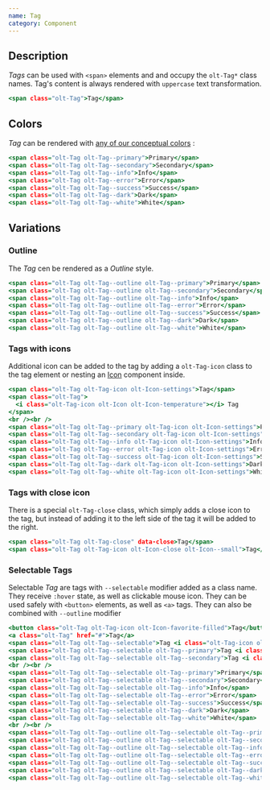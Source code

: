 ```yaml
---
name: Tag
category: Component
---
```


## Description

*Tags* can be used with `<span>` elements and and occupy the `olt-Tag*` class
names. Tag's content is always rendered with `uppercase` text transformation.

```tag.html
<span class="olt-Tag">Tag</span>
```

## Colors

*Tag* can be rendered with
[any of our conceptual colors](/#concepts-colors) :

```colors.html
<span class="olt-Tag olt-Tag--primary">Primary</span>
<span class="olt-Tag olt-Tag--secondary">Secondary</span>
<span class="olt-Tag olt-Tag--info">Info</span>
<span class="olt-Tag olt-Tag--error">Error</span>
<span class="olt-Tag olt-Tag--success">Success</span>
<span class="olt-Tag olt-Tag--dark">Dark</span>
<span class="olt-Tag olt-Tag--white">White</span>
```

## Variations

### Outline

The *Tag* cen be rendered as a *Outline* style.

```outline.html
<span class="olt-Tag olt-Tag--outline olt-Tag--primary">Primary</span>
<span class="olt-Tag olt-Tag--outline olt-Tag--secondary">Secondary</span>
<span class="olt-Tag olt-Tag--outline olt-Tag--info">Info</span>
<span class="olt-Tag olt-Tag--outline olt-Tag--error">Error</span>
<span class="olt-Tag olt-Tag--outline olt-Tag--success">Success</span>
<span class="olt-Tag olt-Tag--outline olt-Tag--dark">Dark</span>
<span class="olt-Tag olt-Tag--outline olt-Tag--white">White</span>
```

### Tags with icons

Additional icon can be added to the tag by adding a `olt-Tag-icon` class to
the tag element or nesting an [Icon](/#icon) component inside.

```icons.html
<span class="olt-Tag olt-Tag-icon olt-Icon-settings">Tag</span>
<span class="olt-Tag">
  <i class="olt-Tag-icon olt-Icon olt-Icon-temperature"></i> Tag
</span>
<br /><br />
<span class="olt-Tag olt-Tag--primary olt-Tag-icon olt-Icon-settings">Primary</span>
<span class="olt-Tag olt-Tag--secondary olt-Tag-icon olt-Icon-settings">Secondary</span>
<span class="olt-Tag olt-Tag--info olt-Tag-icon olt-Icon-settings">Info</span>
<span class="olt-Tag olt-Tag--error olt-Tag-icon olt-Icon-settings">Error</span>
<span class="olt-Tag olt-Tag--success olt-Tag-icon olt-Icon-settings">Success</span>
<span class="olt-Tag olt-Tag--dark olt-Tag-icon olt-Icon-settings">Dark</span>
<span class="olt-Tag olt-Tag--white olt-Tag-icon olt-Icon-settings">White</span>
```

### Tags with close icon

There is a special `olt-Tag-close` class, which simply adds a close icon
to the tag, but instead of adding it to the left side of the tag it will be
added to the right.

```close-icons.html
<span class="olt-Tag olt-Tag-close" data-close>Tag</span>
<span class="olt-Tag olt-Tag-icon olt-Icon-close olt-Icon--small">Tag</span>
```

### Selectable Tags

Selectable *Tag* are tags with `--selectable` modifier added as a class name.
They receive `:hover` state, as well as clickable mouse icon. They can be
used safely with `<button>` elements, as well as `<a>` tags. They can also be
combined with `--outline` modifier

```selectable.html
<button class="olt-Tag olt-Tag-icon olt-Icon-favorite-filled">Tag</button>
<a class="olt-Tag" href="#">Tag</a>
<span class="olt-Tag olt-Tag--selectable">Tag <i class="olt-Tag-icon olt-Icon olt-Icon-close olt-Icon--small"></i></span>
<span class="olt-Tag olt-Tag--selectable olt-Tag--primary">Tag <i class="olt-Tag-icon olt-Icon olt-Icon-close olt-Icon--small"></i></span>
<span class="olt-Tag olt-Tag--selectable olt-Tag--secondary">Tag <i class="olt-Tag-icon olt-Icon olt-Icon-close olt-Icon--small"></i></span>
<br /><br />
<span class="olt-Tag olt-Tag--selectable olt-Tag--primary">Primary</span>
<span class="olt-Tag olt-Tag--selectable olt-Tag--secondary">Secondary</span>
<span class="olt-Tag olt-Tag--selectable olt-Tag--info">Info</span>
<span class="olt-Tag olt-Tag--selectable olt-Tag--error">Error</span>
<span class="olt-Tag olt-Tag--selectable olt-Tag--success">Success</span>
<span class="olt-Tag olt-Tag--selectable olt-Tag--dark">Dark</span>
<span class="olt-Tag olt-Tag--selectable olt-Tag--white">White</span>
<br /><br />
<span class="olt-Tag olt-Tag--outline olt-Tag--selectable olt-Tag--primary">Primary</span>
<span class="olt-Tag olt-Tag--outline olt-Tag--selectable olt-Tag--secondary">Secondary</span>
<span class="olt-Tag olt-Tag--outline olt-Tag--selectable olt-Tag--info">Info</span>
<span class="olt-Tag olt-Tag--outline olt-Tag--selectable olt-Tag--error">Error</span>
<span class="olt-Tag olt-Tag--outline olt-Tag--selectable olt-Tag--success">Success</span>
<span class="olt-Tag olt-Tag--outline olt-Tag--selectable olt-Tag--dark">Dark</span>
<span class="olt-Tag olt-Tag--outline olt-Tag--selectable olt-Tag--white">White</span>
```
